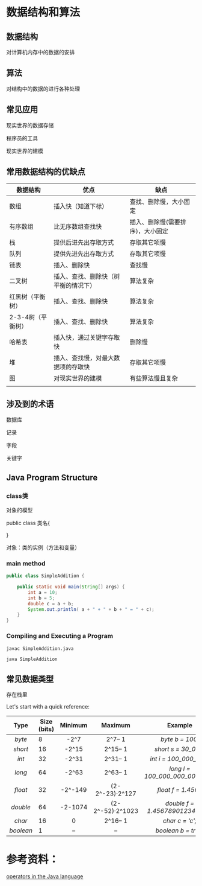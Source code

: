 # 数据结构和算法

## 数据结构

对计算机内存中的数据的安排

## 算法

对结构中的数据的进行各种处理

## 常见应用

现实世界的数据存储

程序员的工具

现实世界的建模

## 常用数据结构的优缺点

| 数据结构          | 优点                                 | 缺点                             |
| ----------------- | ------------------------------------ | -------------------------------- |
| 数组              | 插入快（知道下标）                   | 查找、删除慢，大小固定           |
| 有序数组          | 比无序数组查找快                     | 插入、删除慢(需要排序)，大小固定 |
| 栈                | 提供后进先出存取方式                 | 存取其它项慢                     |
| 队列              | 提供先进先出存取方式                 | 存取其它项慢                     |
| 链表              | 插入、删除快                         | 查找慢                           |
| 二叉树            | 插入、查找、删除快（树平衡的情况下） | 算法复杂                         |
| 红黑树（平衡树）  | 插入、查找、删除快                   | 算法复杂                         |
| 2-3-4树（平衡树） | 插入、查找、删除快                   | 算法复杂                         |
| 哈希表            | 插入快，通过关键字存取快             | 删除慢                           |
| 堆                | 插入、查找慢，对最大数据项的存取快   | 存取其它项慢                     |
| 图                | 对现实世界的建模                     | 有些算法慢且复杂                 |
|                   |                                      |                                  |

## 涉及到的术语

数据库

记录

字段

关键字





## **Java Program Structure**

### class类

对象的模型

public class 类名{

}

对象：类的实例（方法和变量）

### main method

```java
public class SimpleAddition {

    public static void main(String[] args) {
        int a = 10;
        int b = 5;
        double c = a + b;
        System.out.println( a + " + " + b + " = " + c);
    }
}
```

### **Compiling and Executing a Program**

`javac SimpleAddition.java`

`java SimpleAddition`

## 常见数据类型

存在栈里

Let's start with a quick reference:

|   Type    | Size (bits) | Minimum |     Maximum      |             Example             |
| :-------: | ----------- | :-----: | :--------------: | :-----------------------------: |
|  *byte*   | 8           |  -2^7   |      2^7– 1      |         *byte b = 100;*         |
|  *short*  | 16          |  -2^15  |     2^15– 1      |       *short s = 30_000;*       |
|   *int*   | 32          |  -2^31  |     2^31– 1      |     *int i = 100_000_000;*      |
|  *long*   | 64          |  -2^63  |     2^63– 1      | *long l = 100_000_000_000_000;* |
|  *float*  | 32          | -2^-149 | (2-2^-23)·2^127  |       *float f = 1.456f;*       |
| *double*  | 64          | -2-1074 | (2-2^-52)·2^1023 | *double f = 1.456789012345678;* |
|  *char*   | 16          |    0    |     2^16– 1      |         *char c = ‘c';*         |
| *boolean* | 1           |    –    |        –         |       *boolean b = true;*       |

# 参考资料：

[operators in the Java language](https://docs.oracle.com/javase/tutorial/java/nutsandbolts/opsummary.html)

